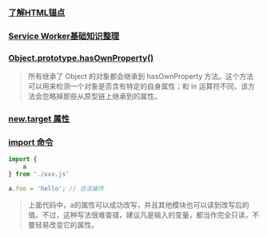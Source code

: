 ### [了解HTML锚点](https://www.cnblogs.com/xiaohuochai/p/5007282.html)

### [Service Worker基础知识整理](https://www.cnblogs.com/BoatGina/p/10422361.html)

### [Object.prototype.hasOwnProperty()](https://developer.mozilla.org/zh-CN/docs/Web/JavaScript/Reference/Global_Objects/Object/hasOwnProperty)

> 所有继承了 Object 的对象都会继承到 hasOwnProperty 方法。这个方法可以用来检测一个对象是否含有特定的自身属性；和 in 运算符不同，该方法会忽略掉那些从原型链上继承到的属性。

### [new.target 属性](https://es6.ruanyifeng.com/?search=new+target&x=0&y=0#docs/class#new-target-%E5%B1%9E%E6%80%A7)

### [import 命令](https://es6.ruanyifeng.com/?search=new+target&x=0&y=0#docs/module#import-%E5%91%BD%E4%BB%A4)

```js
import {
    a
} from './xxx.js'

a.foo = 'hello'; // 合法操作
```

> 上面代码中，a的属性可以成功改写，并且其他模块也可以读到改写后的值。不过，这种写法很难查错，建议凡是输入的变量，都当作完全只读，不要轻易改变它的属性。
